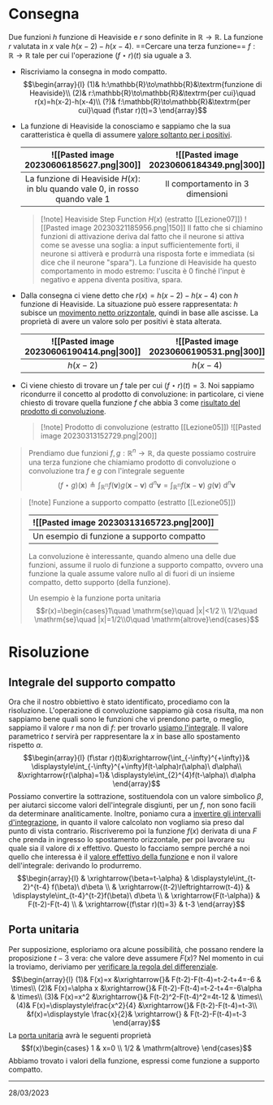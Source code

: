```toc
```
# Consegna
Due funzioni $h$ funzione di Heaviside e $r$ sono definite in $\mathbb{R}\to\mathbb{R}$. La funzione $r$ valutata in $x$ vale $h(x-2)-h(x-4)$. ==Cercare una terza funzione== $f:\mathbb{R}\to\mathbb{R}$ tale per cui l'operazione $(f\star r)(t)$ sia uguale a $3$.
- Riscriviamo la consegna in modo compatto.
  $$\begin{array}{l}
  (1)& h:\mathbb{R}\to\mathbb{R}&\textrm{funzione di Heaviside}\\
  (2)& r:\mathbb{R}\to\mathbb{R}&\textrm{per cui}\quad r(x)=h(x-2)-h(x-4)\\
  (?)& f:\mathbb{R}\to\mathbb{R}&\textrm{per cui}\quad (f\star r)(t)=3
  \end{array}$$
- La funzione di Heaviside la conosciamo e sappiamo che la sua caratteristica è quella di assumere <u>valore soltanto per i positivi</u>.
  
  |  ![[Pasted image 20230606185627.png\|300]]   | ![[Pasted image 20230606184349.png\|300]]                                        |
  | :---: | :--------------------------------------------------------------------------------: |
  |  La funzione di Heaviside $H(x)$: in blu quando vale $0$, in rosso quando vale $1$  | Il comportamento in 3 dimensioni |
  
  > [!note] Heaviside Step Function $H(x)$ (estratto [[Lezione07]])
  > ![[Pasted image 20230321185956.png|150]]
  >Il fatto che si chiamino funzioni di attivazione deriva dal fatto che il neurone si attiva come se avesse una soglia: a input sufficientemente forti, il neurone si attiverà e produrrà una risposta forte e immediata (si dice che il neurone "spara").
  >La funzione di Heaviside ha questo comportamento in modo estremo: l'uscita è $0$ finché l'input è negativo e appena diventa positiva, spara.
  
- Dalla consegna ci viene detto che $r(x)=h(x-2)-h(x-4)$ con $h$ funzione di Heaviside. La situazione può essere rappresentata: $h$ subisce un <u>movimento netto orizzontale</u>, quindi in base alle ascisse. La proprietà di avere un valore solo per positivi è stata alterata.
  
  | ![[Pasted image 20230606190414.png\|300]] |  ![[Pasted image 20230606190531.png\|300]]   | 
  |:-----------------------------------------:| :---: |
  |                 $h(x-2)$                  |   $h(x-4)$  |

- Ci viene chiesto di trovare un $f$ tale per cui $(f\star r)(t)=3$. Noi sappiamo ricondurre il concetto al prodotto di convoluzione: in particolare, ci viene chiesto di trovare quella funzione $f$ che abbia $3$ come <u>risultato del prodotto di convoluzione</u>.
   > [!note] Prodotto di convoluzione (estratto [[Lezione05]])
   > ![[Pasted image 20230313152729.png|200]]
>  Prendiamo due funzioni $f,g:\mathbb{R}^n\to \mathbb{R}$, da queste possiamo costruire una terza funzione che chiamiamo prodotto di convoluzione o convoluzione tra $f$ e $g$ con l'integrale seguente
>  $$(f\star g)(\mathbf{x})\triangleq \int_\mathbb{R^n}f(\mathbf{v})g(\mathbf{x}-\mathbf{v})\ \mathrm{d}^n\mathbf{v}=\int_\mathbb{R^n}f(\mathbf{x}-\mathbf{v})\ g(\mathbf{v})\ \mathrm{d}^n\mathbf{v}$$

  > [!note] Funzione a supporto compatto (estratto [[Lezione05]])
  > 
  > | ![[Pasted image 20230313165723.png\|200]] |
>  | ----------------------------------------- |
>  | Un esempio di funzione a supporto compatto                                          |
>
>  La convoluzione è interessante, quando almeno una delle due funzioni, assume il ruolo di funzione a supporto compatto, ovvero una funzione la quale assume valore nullo al di fuori di un insieme compatto, detto supporto (della funzione).
>
>Un esempio è la funzione porta unitaria
>$$r(x)=\begin{cases}1\quad \mathrm{se}\quad |x|<1/2 \\		1/2\quad \mathrm{se}\quad |x|=1/2\\0\quad \mathrm{altrove}\end{cases}$$

# Risoluzione
## Integrale del supporto compatto
Ora che il nostro obbiettivo è stato identificato, procediamo con la risoluzione. L'operazione di convoluzione sappiamo già cosa risulta, ma non sappiamo bene quali sono le funzioni che vi prendono parte, o meglio, sappiamo il valore $r$ ma non di $f$: per trovarlo <u>usiamo l'integrale</u>. Il valore parametrico $t$ servirà per rappresentare la $x$ in base allo spostamento rispetto $\alpha$.
$$\begin{array}{l}
(f\star r)(t)&\xrightarrow{\int_{-\infty}^{+\infty}}& \displaystyle\int_{-\infty}^{+\infty}f(t-\alpha)r(\alpha)\ d\alpha\\
&\xrightarrow{r(\alpha)=1}& \displaystyle\int_{2}^{4}f(t-\alpha)\ d\alpha
\end{array}$$
Possiamo convertire la sottrazione, sostituendola con un valore simbolico $\beta$, per aiutarci siccome valori dell'integrale disgiunti, per un $f$, non sono facili da determinare analiticamente. Inoltre, poniamo cura a <u>invertire gli intervalli d'integrazione</u>, in quanto il valore calcolato non vogliamo sia preso dal punto di vista contrario. Riscriveremo poi la funzione $f(x)$ derivata di una $F$ che prenda in ingresso lo spostamento orizzontale, per poi lavorare su quale sia il valore di $x$ effettivo. Questo lo facciamo sempre perché a noi quello che interessa è il <u>valore effettivo della funzione</u> e non il valore dell'integrale: derivando lo produrremo.
$$\begin{array}{l}
& \xrightarrow{\beta=t-\alpha} & \displaystyle\int_{t-2}^{t-4} f(\beta)\ d\beta \\
& \xrightarrow{(t-2)\leftrightarrow(t-4)} & \displaystyle\int_{t-4}^{t-2}f(\beta)\ d\beta \\
& \xrightarrow{F(t-\alpha)} & F(t-2)-F(t-4) \\
& \xrightarrow{(f\star r)(t)=3} & t-3
\end{array}$$
## Porta unitaria
Per supposizione, esploriamo ora alcune possibilità, che possano rendere la proposizione $t-3$ vera: che valore deve assumere $F(x)$? Nel momento in cui la troviamo, deriviamo per <u>verificare la regola del differenziale</u>. 
$$\begin{array}{l}
(1)& F(x)=x &\xrightarrow{}& F(t-2)-F(t-4)=t-2-t+4=-6 & \times\\
(2)& F(x)=\alpha x &\xrightarrow{}& F(t-2)-F(t-4)=t-2-t+4=-6\alpha & \times\\
(3)& F(x)=x^2 &\xrightarrow{}& F(t-2)^2-F(t-4)^2=4t-12 & \times\\
(4)& F(x)=\displaystyle\frac{x^2}{4} &\xrightarrow{}& F(t-2)-F(t-4)=t-3\\
&f(x)=\displaystyle \frac{x}{2}& \xrightarrow{} & F(t-2)-F(t-4)=t-3
\end{array}$$
La <u>porta unitaria</u> avrà le seguenti proprietà
$$f(x)\begin{cases}
1 & x=0 \\
1/2 & \mathrm{altrove}
\end{cases}$$
Abbiamo trovato i valori della funzione, espressi come funzione a supporto compatto.

---
28/03/2023
